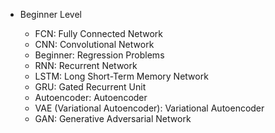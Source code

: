 
* Beginner Level

  * FCN: Fully Connected Network
  * CNN: Convolutional Network
  * Beginner: Regression Problems
  * RNN: Recurrent Network
  * LSTM: Long Short-Term Memory Network
  * GRU: Gated Recurrent Unit
  * Autoencoder: Autoencoder
  * VAE (Variational Autoencoder): Variational Autoencoder
  * GAN: Generative Adversarial Network
